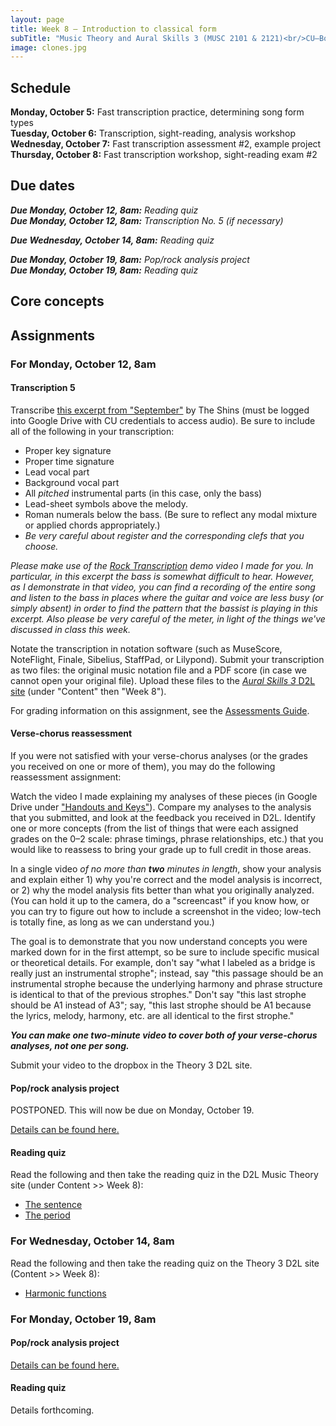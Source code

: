 ```yaml
---
layout: page
title: Week 8 – Introduction to classical form
subTitle: "Music Theory and Aural Skills 3 (MUSC 2101 & 2121)<br/>CU–Boulder, Fall 2015<br/>Kris Shaffer, Ph.D. – coordinator"
image: clones.jpg
---
```


## Schedule

**Monday, October 5:** Fast transcription practice, determining song form types  
**Tuesday, October 6:** Transcription, sight-reading, analysis workshop  
**Wednesday, October 7:** Fast transcription assessment #2, example project  
**Thursday, October 8:** Fast transcription workshop, sight-reading exam #2

## Due dates

***Due Monday, October 12, 8am:*** *Reading quiz*  
***Due Monday, October 12, 8am:*** *Transcription No. 5 (if necessary)*  

***Due Wednesday, October 14, 8am:*** *Reading quiz*  

***Due Monday, October 19, 8am:*** *Pop/rock analysis project*  
***Due Monday, October 19, 8am:*** *Reading quiz*  


## Core concepts



## Assignments

### For Monday, October 12, 8am

#### Transcription 5

Transcribe [this excerpt from "September"](https://drive.google.com/open?id=0B9o4hmKNoi6cVmtmaWN1TnBNa0E) by The Shins (must be logged into Google Drive with CU credentials to access audio). Be sure to include all of the following in your transcription:

- Proper key signature  
- Proper time signature  
- Lead vocal part  
- Background vocal part  
- All *pitched* instrumental parts (in this case, only the bass)  
- Lead-sheet symbols above the melody.  
- Roman numerals below the bass. (Be sure to reflect any modal mixture or applied chords appropriately.)  
- *Be very careful about register and the corresponding clefs that you choose.*

*Please make use of the [Rock Transcription](https://vimeo.com/140450050) demo video I made for you. In particular, in this excerpt the bass is somewhat difficult to hear. However, as I demonstrate in that video, you can find a recording of the entire song and listen to the bass in places where the guitar and voice are less busy (or simply absent) in order to find the pattern that the bassist is playing in this excerpt. Also please be very careful of the meter, in light of the things we've discussed in class this week.*

Notate the transcription in notation software (such as MuseScore, NoteFlight, Finale, Sibelius, StaffPad, or Lilypond). Submit your transcription as two files: the original music notation file and a PDF score (in case we cannot open your original file). Upload these files to the [*Aural Skills 3* D2L site](https://learn.colorado.edu/d2l/home/120555) (under "Content" then "Week 8").

For grading information on this assignment, see the [Assessments Guide](/assessments/).

#### Verse-chorus reassessment

If you were not satisfied with your verse-chorus analyses (or the grades you received on one or more of them), you may do the following reassessment assignment:

Watch the video I made explaining my analyses of these pieces (in Google Drive under ["Handouts and Keys"](https://drive.google.com/open?id=0B9o4hmKNoi6cfjkweVA5NkNfdzZ4RXNMNTFybG43SlRPdVVmZThkU0VFZlFVNHpaai1Lak0)). Compare my analyses to the analysis that you submitted, and look at the feedback you received in D2L. Identify one or more concepts (from the list of things that were each assigned grades on the 0–2 scale: phrase timings, phrase relationships, etc.) that you would like to reassess to bring your grade up to full credit in those areas.

In a single video *of no more than **two** minutes in length*, show your analysis and explain either 1) why you're correct and the model analysis is incorrect, or 2) why the model analysis fits better than what you originally analyzed. (You can hold it up to the camera, do a "screencast" if you know how, or you can try to figure out how to include a screenshot in the video; low-tech is totally fine, as long as we can understand you.) 

The goal is to demonstrate that you now understand concepts you were marked down for in the first attempt, so be sure to include specific musical or theoretical details. For example, don't say "what I labeled as a bridge is really just an instrumental strophe"; instead, say "this passage should be an instrumental strophe because the underlying harmony and phrase structure is identical to that of the previous strophes." Don't say "this last strophe should be A1 instead of A3"; say, "this last strophe should be A1 because the lyrics, melody, harmony, etc. are all identical to the first strophe."

***You can make one two-minute video to cover both of your verse-chorus analyses, not one per song.*** 

Submit your video to the dropbox in the Theory 3 D2L site.

#### Pop/rock analysis project

POSTPONED. This will now be due on Monday, October 19.

[Details can be found here.](/popRockProject/)

#### Reading quiz

Read the following and then take the reading quiz in the D2L Music Theory site (under Content >> Week 8):

- [The sentence](http://openmusictheory.com/sentence.html)  
- [The period](http://openmusictheory.com/period.html)  


### For Wednesday, October 14, 8am

Read the following and then take the reading quiz on the Theory 3 D2L site (Content >> Week 8):

- [Harmonic functions](http://openmusictheory.com/harmonicFunctions.html)

### For Monday, October 19, 8am

#### Pop/rock analysis project

[Details can be found here.](/popRockProject/)

#### Reading quiz

Details forthcoming.